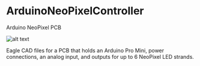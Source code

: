 # ArduinoNeoPixelController
Arduino NeoPixel PCB

![alt text](../master/NeoPixelDriverPCB.png)

Eagle CAD files for a PCB that holds an Arduino Pro Mini, power connections, an analog input, and outputs for up to 6 NeoPixel LED strands. 

